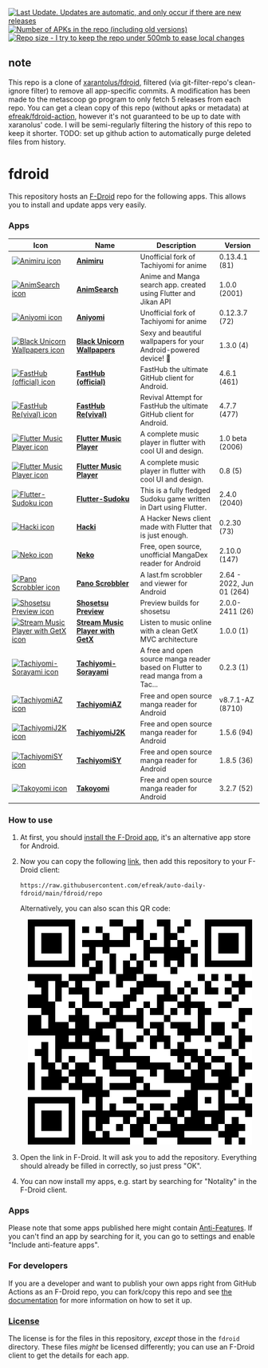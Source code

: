 [![Last Update. Updates are automatic, and only occur if there are new releases](https://img.shields.io/github/last-commit/efreak/auto-daily-fdroid?label=last%20update&style=for-the-badge)](https://github.com/Efreak/auto-daily-fdroid/commits/main) [![Number of APKs in the repo (including old versions)](https://img.shields.io/github/directory-file-count/efreak/auto-daily-fdroid/fdroid/repo?extension=apk&label=APKs&style=for-the-badge&type=file)](https://github.com/Efreak/auto-daily-fdroid/tree/main/fdroid/repo) [![Repo size - I try to keep the repo under 500mb to ease local changes](https://img.shields.io/github/repo-size/efreak/auto-daily-fdroid?style=for-the-badge)](https://docs.github.com/en/repositories/working-with-files/managing-large-files/about-large-files-on-github#repository-size-limits)

## note
This repo is a clone of [xarantolus/fdroid](https://github.com/xarantolus/fdroid), filtered (via git-filter-repo's clean-ignore filter) to remove all app-specific commits. A modification has been made to the metascoop go program to only fetch 5 releases from each repo. You can get a clean copy of this repo (without apks or metadata) at [efreak/fdroid-action](https://github.com/efreak/fdroid-action), however it's not guaranteed to be up to date with xaranolus' code. I will be semi-regularly filtering the history of this repo to keep it shorter. TODO: set up github action to automatically purge deleted files from history.

# fdroid
This repository hosts an [F-Droid](https://f-droid.org/) repo for the following apps. This allows you to install and update apps very easily.

### Apps

<!-- This table is auto-generated. Do not edit -->
| Icon | Name | Description | Version |
| --- | --- | --- | --- |
| <a href="https://github.com/Quickdesh/Animiru"><img src="fdroid/repo/icons/" alt="Animiru icon" width="36px" height="36px"></a> | [**Animiru**](https://github.com/Quickdesh/Animiru) | Unofficial fork of Tachiyomi for anime | 0.13.4.1 (81) |
| <a href="https://github.com/ArizArmeidi/AnimSearch"><img src="fdroid/repo/icons/com.example.anim_search.2001.png" alt="AnimSearch icon" width="36px" height="36px"></a> | [**AnimSearch**](https://github.com/ArizArmeidi/AnimSearch) | Anime and Manga search app. created using Flutter and Jikan API | 1.0.0 (2001) |
| <a href="https://github.com/jmir1/aniyomi"><img src="fdroid/repo/icons/" alt="Aniyomi icon" width="36px" height="36px"></a> | [**Aniyomi**](https://github.com/jmir1/aniyomi) | Unofficial fork of Tachiyomi for anime | 0.12.3.7 (72) |
| <a href="https://github.com/iamtheblackunicorn/Buwa"><img src="fdroid/repo/icons/com.blackunicorn.buwa.4.png" alt="Black Unicorn Wallpapers icon" width="36px" height="36px"></a> | [**Black Unicorn Wallpapers**](https://github.com/iamtheblackunicorn/Buwa) | Sexy and beautiful wallpapers for your Android-powered device! :black_heart: | 1.3.0 (4) |
| <a href="https://github.com/k0shk0sh/FastHub"><img src="fdroid/repo/icons/com.fastaccess.github.461.png" alt="FastHub (official) icon" width="36px" height="36px"></a> | [**FastHub (official)**](https://github.com/k0shk0sh/FastHub) | FastHub the ultimate GitHub client for Android. | 4.6.1 (461) |
| <a href="https://github.com/LightDestory/FastHub-RE"><img src="fdroid/repo/icons/" alt="FastHub Re(vival) icon" width="36px" height="36px"></a> | [**FastHub Re(vival)**](https://github.com/LightDestory/FastHub-RE) | Revival Attempt for FastHub the ultimate GitHub client for Android. | 4.7.7 (477) |
| <a href="https://github.com/amangautam1/flutter-musicplayer"><img src="fdroid/repo/icons/com.onedreamers.musicplayer.2006.png" alt="Flutter Music Player icon" width="36px" height="36px"></a> | [**Flutter Music Player**](https://github.com/amangautam1/flutter-musicplayer) | A complete music player in flutter with cool UI and design. | 1.0 beta (2006) |
| <a href="https://github.com/amangautam1/flutter-musicplayer"><img src="fdroid/repo/icons/com.yourcompany.musicplayer.5.png" alt="Flutter Music Player icon" width="36px" height="36px"></a> | [**Flutter Music Player**](https://github.com/amangautam1/flutter-musicplayer) | A complete music player in flutter with cool UI and design. | 0.8 (5) |
| <a href="https://github.com/VarunS2002/Flutter-Sudoku"><img src="fdroid/repo/icons/com.varuns2002.sudoku.2040.png" alt="Flutter-Sudoku icon" width="36px" height="36px"></a> | [**Flutter-Sudoku**](https://github.com/VarunS2002/Flutter-Sudoku) | This is a fully fledged Sudoku game written in Dart using Flutter. | 2.4.0 (2040) |
| <a href="https://github.com/Livinglist/Hacki"><img src="fdroid/repo/icons/" alt="Hacki icon" width="36px" height="36px"></a> | [**Hacki**](https://github.com/Livinglist/Hacki) | A Hacker News client made with Flutter that is just enough. | 0.2.30 (73) |
| <a href="https://github.com/CarlosEsco/Neko"><img src="fdroid/repo/icons/" alt="Neko icon" width="36px" height="36px"></a> | [**Neko**](https://github.com/CarlosEsco/Neko) | Free, open source, unofficial MangaDex reader  for Android | 2.10.0 (147) |
| <a href="https://github.com/kawaiiDango/pScrobbler"><img src="fdroid/repo/icons/" alt="Pano Scrobbler icon" width="36px" height="36px"></a> | [**Pano Scrobbler**](https://github.com/kawaiiDango/pScrobbler) | A last.fm scrobbler and viewer for Android | 2.64 - 2022, Jun 01 (264) |
| <a href="https://github.com/shosetsuorg/shosetsu-preview"><img src="fdroid/repo/icons/com.github.doomsdayrs.apps.shosetsu.debug.26.png" alt="Shosetsu Preview icon" width="36px" height="36px"></a> | [**Shosetsu Preview**](https://github.com/shosetsuorg/shosetsu-preview) | Preview builds for shosetsu | 2.0.0-2411 (26) |
| <a href="https://github.com/vellt/GetX-Stream-Music-Player-Flutter"><img src="fdroid/repo/icons/com.example.music_player_fluttter.1.png" alt="Stream Music Player with GetX icon" width="36px" height="36px"></a> | [**Stream Music Player with GetX**](https://github.com/vellt/GetX-Stream-Music-Player-Flutter) | Listen to music online with a clean GetX MVC architecture | 1.0.0 (1) |
| <a href="https://github.com/Suwayomi/Tachidesk-Sorayomi"><img src="fdroid/repo/icons/" alt="Tachiyomi-Sorayami icon" width="36px" height="36px"></a> | [**Tachiyomi-Sorayami**](https://github.com/Suwayomi/Tachidesk-Sorayomi) | A free and open source manga reader based on Flutter to read manga from a Tac... | 0.2.3 (1) |
| <a href="https://github.com/az4521/TachiyomiAZ"><img src="fdroid/repo/icons/eu.kanade.tachiyomi.az.8710.png" alt="TachiyomiAZ icon" width="36px" height="36px"></a> | [**TachiyomiAZ**](https://github.com/az4521/TachiyomiAZ) | Free and open source manga reader for Android | v8.7.1-AZ (8710) |
| <a href="https://github.com/Jays2Kings/tachiyomiJ2K"><img src="fdroid/repo/icons/" alt="TachiyomiJ2K icon" width="36px" height="36px"></a> | [**TachiyomiJ2K**](https://github.com/Jays2Kings/tachiyomiJ2K) | Free and open source manga reader for Android | 1.5.6 (94) |
| <a href="https://github.com/jobobby04/TachiyomiSY"><img src="fdroid/repo/icons/" alt="TachiyomiSY icon" width="36px" height="36px"></a> | [**TachiyomiSY**](https://github.com/jobobby04/TachiyomiSY) | Free and open source manga reader for Android | 1.8.5 (36) |
| <a href="https://github.com/CrepeTF/Takoyomi"><img src="fdroid/repo/icons/" alt="Takoyomi icon" width="36px" height="36px"></a> | [**Takoyomi**](https://github.com/CrepeTF/Takoyomi) | Free and open source manga reader for Android | 3.2.7 (52) |
<!-- end apps table -->

### How to use
1. At first, you should [install the F-Droid app](https://f-droid.org/), it's an alternative app store for Android.
2. Now you can copy the following [link](https://raw.githubusercontent.com/efreak/auto-daily-fdroid/main/fdroid/repo), then add this repository to your F-Droid client:

    ```
    https://raw.githubusercontent.com/efreak/auto-daily-fdroid/main/fdroid/repo
    ```

    Alternatively, you can also scan this QR code:

    <p align="center">
      <img src=".github/qrcode.png?raw=true" alt="F-Droid repo QR code"/>
    </p>

3. Open the link in F-Droid. It will ask you to add the repository. Everything should already be filled in correctly, so just press "OK".
4. You can now install my apps, e.g. start by searching for "Notality" in the F-Droid client.

### Apps

<!-- This table is auto-generated. Do not edit -->
<!-- end apps table -->
Please note that some apps published here might contain [Anti-Features](https://f-droid.org/en/docs/Anti-Features/). If you can't find an app by searching for it, you can go to settings and enable "Include anti-feature apps".

### For developers
If you are a developer and want to publish your own apps right from GitHub Actions as an F-Droid repo, you can fork/copy this repo and see  [the documentation](setup.md) for more information on how to set it up.

### [License](LICENSE)
The license is for the files in this repository, *except* those in the `fdroid` directory. These files *might* be licensed differently; you can use an F-Droid client to get the details for each app.
